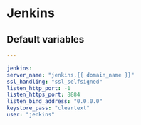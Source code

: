 # Jenkins

<!--TOC-->
<!--ENDTOC-->

<!--ROLEVARS-->
## Default variables
```yaml
---

jenkins:
server_name: "jenkins.{{ domain_name }}"
ssl_handling: "ssl_selfsigned"
listen_http_port: -1
listen_https_port: 8884
listen_bind_address: "0.0.0.0"
keystore_pass: "cleartext"
user: "jenkins"


```

<!--ENDROLEVARS-->
